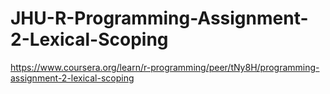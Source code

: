# JHU-R-Programming-Assignment-2-Lexical-Scoping
https://www.coursera.org/learn/r-programming/peer/tNy8H/programming-assignment-2-lexical-scoping
